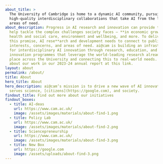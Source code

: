 ```yaml
---
about_title: >
  The University of Cambridge is home to a dynamic AI community, pursuing
  high-quality interdisciplinary collaborations that take AI from the lab to
  areas of need.
about_description: Progress in AI research and innovation can provide tools to
  help tackle the complex challenges society faces – **in economic growth,
  health and social care, environment and wellbeing, and more. To deliver on
  this promise, AI rese**arch and development needs to connect to public
  interests, concerns, and areas of need. ai@cam is building an infrastructure
  for interdisciplinary AI innovation through research, education, and
  innovation programmes that leverage the world-leading research already taking
  place across the University and connecting this to real-world needs. Read more
  about our work in our 2023-24 annual report at this link.
layout: about
permalink: /about/
title: About
hero_title: About
hero_description: ai@cam’s mission is to drive a new wave of AI innovation that
  serves science, [citizens](https://google.com), and society.
findout_title: Find out more about our initiatives
findout_boxes:
  - title: AI-deas
    url: https://www.cam.ac.uk/
    image: /assets/images/materials/about-find-1.png
  - title: Policy Lab
    url: https://www.cam.ac.uk/
    image: /assets/images/materials/about-find-2.png
  - title: Sciencepreneurship
    url: https://www.cam.ac.uk/
    image: /assets/images/materials/about-find-3.png
  - title: New Box
    url: https://google.com
    image: /assets/uploads/about-find-3.png
---
```

